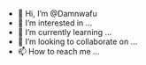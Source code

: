 - 👋 Hi, I’m @Damnwafu
- 👀 I’m interested in ...
- 🌱 I’m currently learning ...
- 💞️ I’m looking to collaborate on ...
- 📫 How to reach me ...

<!---
Damnwafu/Damnwafu is a ✨ special ✨ repository because its `README.md` (this file) appears on your GitHub profile.
You can click the Preview link to take a look at your changes.
--->
